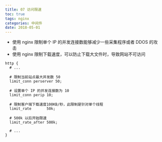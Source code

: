 ```yaml
---
title: 07 访问限速
toc: true
tags: nginx
categories: 中间件
date: 2018-05-01
---
```


- 使用 nginx 限制单个 IP 的并发连接数能够减少一些采集程序或者 DDOS 的攻击
- 使用 nginx 限制下载速度，可以防止下载大文件时，导致网站不可访问

```nginx
http {
  # ...

  # 限制当前站点最大并发数 50
  limit_conn perserver 50;

  # 设置单个 IP 的并发连接数为 10
  limit_conn perip 10;

  # 限制客户端下载速度100KB/秒，此限制是针对单个线程
  limit_rate       50k;

  # 500k 以后开始限速
  limit_rate_after 500k;

  # ...
}
```